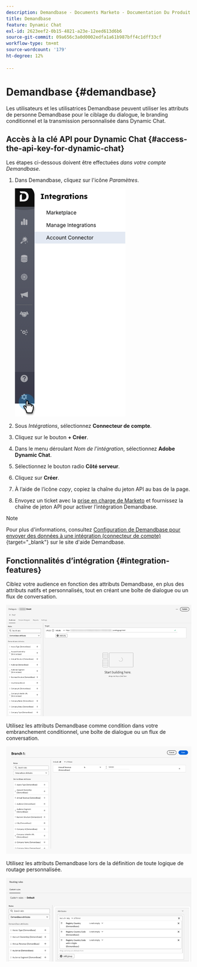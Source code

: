 ```yaml
---
description: Demandbase - Documents Marketo - Documentation Du Produit
title: Demandbase
feature: Dynamic Chat
exl-id: 2623eef2-0b15-4821-a23e-12eed613d6b6
source-git-commit: 09a656c3a0d0002edfa1a61b987bff4c1dff33cf
workflow-type: tm+mt
source-wordcount: '179'
ht-degree: 12%

---
```


# Demandbase {#demandbase}

Les utilisateurs et les utilisatrices Demandbase peuvent utiliser les attributs de personne Demandbase pour le ciblage du dialogue, le branding conditionnel et la transmission personnalisée dans Dynamic Chat.

## Accès à la clé API pour Dynamic Chat {#access-the-api-key-for-dynamic-chat}

Les étapes ci-dessous doivent être effectuées _dans votre compte Demandbase_.

1. Dans Demandbase, cliquez sur l&#39;icône _Paramètres_.

   ![](assets/demandbase-1.png)

1. Sous _Intégrations_, sélectionnez **Connecteur de compte**.

1. Cliquez sur le bouton **+ Créer**.

1. Dans le menu déroulant _Nom de l’intégration_, sélectionnez **Adobe Dynamic Chat**.

1. Sélectionnez le bouton radio **Côté serveur**.

1. Cliquez sur **Créer**.

1. À l’aide de l’icône _copy_, copiez la chaîne du jeton API au bas de la page.

1. Envoyez un ticket avec la [prise en charge de Marketo](https://nation.marketo.com/t5/support/ct-p/Support) et fournissez la chaîne de jeton API pour activer l’intégration Demandbase.

>[!NOTE]
>
>Pour plus d&#39;informations, consultez [Configuration de Demandbase pour envoyer des données à une intégration (connecteur de compte)](https://support.demandbase.com/hc/en-us/articles/360057169531-Set-Up-Demandbase-to-Send-Data-to-an-Integration-Account-Connector){target="_blank"} sur le site d&#39;aide Demandbase.

## Fonctionnalités d’intégration {#integration-features}

Ciblez votre audience en fonction des attributs Demandbase, en plus des attributs natifs et personnalisés, tout en créant une boîte de dialogue ou un flux de conversation.

![](assets/demandbase-2.png)

Utilisez les attributs Demandbase comme condition dans votre embranchement conditionnel, une boîte de dialogue ou un flux de conversation.

![](assets/demandbase-3.png)

Utilisez les attributs Demandbase lors de la définition de toute logique de routage personnalisée.

![](assets/demandbase-4.png)
